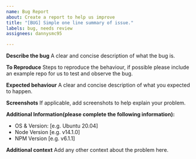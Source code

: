 ```yaml
---
name: Bug Report
about: Create a report to help us improve
title: "[BUG] Simple one line summary of issue."
labels: bug, needs review
assignees: dannysmc95

---
```


**Describe the bug**
A clear and concise description of what the bug is.

**To Reproduce**
Steps to reproduce the behaviour, if possible please include an example repo for us to test and observe the bug.

**Expected behaviour**
A clear and concise description of what you expected to happen.

**Screenshots**
If applicable, add screenshots to help explain your problem.

**Additional Information(please complete the following information):**
 - OS & Version: [e.g. Ubuntu 20.04]
 - Node Version [e.g. v14.1.0]
 - NPM Version [e.g. v6.1.1]

**Additional context**
Add any other context about the problem here.
